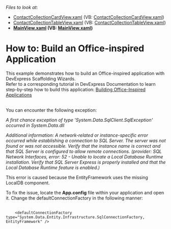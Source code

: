<!-- default file list -->
*Files to look at*:

* [ContactCollectionCardView.xaml](./CS/PersonalOrganizer/Views/ContactCollectionCardView.xaml) (VB: [ContactCollectionCardView.xaml](./VB/PersonalOrganizer/Views/ContactCollectionCardView.xaml))
* [ContactCollectionTableView.xaml](./CS/PersonalOrganizer/Views/ContactCollectionTableView.xaml) (VB: [ContactCollectionTableView.xaml](./VB/PersonalOrganizer/Views/ContactCollectionTableView.xaml))
* **[MainView.xaml](./CS/PersonalOrganizer/Views/MainView.xaml) (VB: [MainView.xaml](./VB/PersonalOrganizer/Views/MainView.xaml))**
<!-- default file list end -->
# How to: Build an Office-inspired Application


<p>This example demonstrates how to build an Office-inspired application with DevExpress Scaffolding Wizards.<br />Refer to a corresponding tutorial in DevExpress Documentation to learn step-by-step how to build this application: <a href="https://documentation.devexpress.com/#WPF/CustomDocument17148">Building Office-Inspired Applications</a><br /><br /></p>
<p>You can encounter the following exception:</p>
<p><em>A first chance exception of type 'System.Data.SqlClient.SqlException' occurred in System.Data.dll</em></p>
<p><em>Additional information: A network-related or instance-specific error occurred while establishing a connection to SQL Server. The server was not found or was not accessible. Verify that the instance name is correct and that SQL Server is configured to allow remote connections. (provider: SQL Network Interfaces, error: 52 - Unable to locate a Local Database Runtime installation. Verify that SQL Server Express is properly installed and that the Local Database Runtime feature is enabled.)</em></p>
<p>This error is caused because the EntityFramework uses the missing LocalDB component.</p>
<p>To fix the issue, locate the <strong>App.config</strong> file within your application and open it. Change the defaultConnectionFactory in the following manner:<br /><br /></p>


```xaml
    <defaultConnectionFactory type="System.Data.Entity.Infrastructure.SqlConnectionFactory, EntityFramework" /> 
```


<p></p>

<br/>


